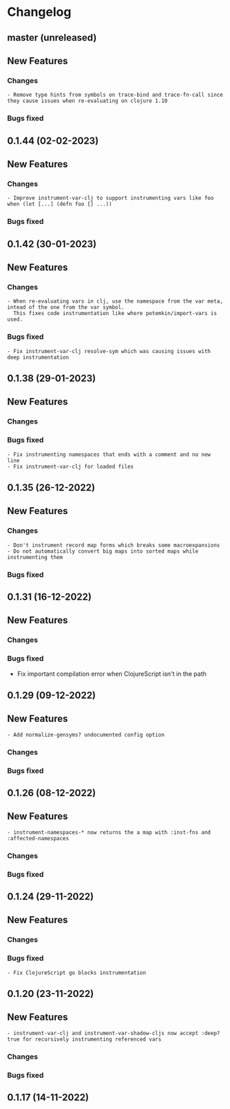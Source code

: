 # Changelog

## master (unreleased)
	
## New Features
    
### Changes

	- Remove type hints from symbols on trace-bind and trace-fn-call since they cause issues when re-evaluating on clojure 1.10
	
### Bugs fixed 
    
## 0.1.44 (02-02-2023)
	
## New Features
    
### Changes

	- Improve instrument-var-clj to support instrumenting vars like foo when (let [...] (defn foo [] ...))

### Bugs fixed 

## 0.1.42 (30-01-2023)
	
## New Features
    
### Changes

	- When re-evaluating vars in clj, use the namespace from the var meta, intead of the one from the var symbol.
      This fixes code instrumentation like where potemkin/import-vars is used.
	  
### Bugs fixed	

	- Fix instrument-var-clj resolve-sym which was causing issues with deep instrumentation

## 0.1.38 (29-01-2023)
	
## New Features
    
### Changes
	
### Bugs fixed
	
	- Fix instrumenting namespaces that ends with a comment and no new line
	- Fix instrument-var-clj for loaded files 

## 0.1.35 (26-12-2022)
	
## New Features
    
### Changes

	- Don't instrument record map forms which breaks some macroexpansions
	- Do not automatically convert big maps into sorted maps while instrumenting them
	
### Bugs fixed

## 0.1.31 (16-12-2022)
	
## New Features
    
### Changes

### Bugs fixed

- Fix important compilation error when ClojureScript isn't in the path

## 0.1.29 (09-12-2022)
	
## New Features

	- Add normalize-gensyms? undocumented config option
	
### Changes

### Bugs fixed

## 0.1.26 (08-12-2022)
	
## New Features

	- instrument-namespaces-* now returns the a map with :inst-fns and :affected-namespaces

### Changes

### Bugs fixed

## 0.1.24 (29-11-2022)
	
## New Features

### Changes

### Bugs fixed

	- Fix ClojureScript go blocks instrumentation
	
## 0.1.20 (23-11-2022)
	
## New Features

	- instrument-var-clj and instrument-var-shadow-cljs now accept :deep? true for recursively instrumenting referenced vars    
	
### Changes

### Bugs fixed
    
## 0.1.17 (14-11-2022)

